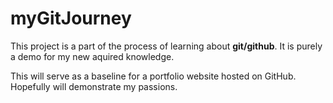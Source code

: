 # myGitJourney
This project is a part of the process of learning about **git/github**.
It is purely a demo for my new aquired knowledge.

This will serve as a baseline for a portfolio website hosted on GitHub.
Hopefully will demonstrate my passions.